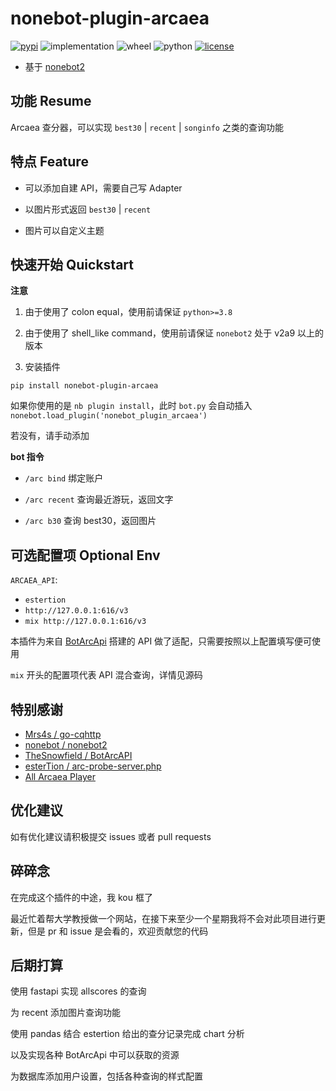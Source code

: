 # nonebot-plugin-arcaea
[![pypi](https://img.shields.io/pypi/v/nonebot-plugin-arcaea.svg)](https://pypi.org/project/nonebot-plugin-arcaea/)
![implementation](https://img.shields.io/pypi/implementation/nonebot-plugin-arcaea)
![wheel](https://img.shields.io/pypi/wheel/nonebot-plugin-arcaea)
![python](https://img.shields.io/pypi/pyversions/nonebot-plugin-arcaea)
[![license](https://img.shields.io/github/license/iyume/nonebot-plugin-arcaea.svg)](https://raw.githubusercontent.com/iyume/nonebot-plugin-arcaea/main/LICENSE)

- 基于 [nonebot2](https://github.com/nonebot/nonebot2)

## 功能 Resume
Arcaea 查分器，可以实现 `best30` | `recent` | `songinfo` 之类的查询功能

## 特点 Feature
- 可以添加自建 API，需要自己写 Adapter

- 以图片形式返回 `best30` | `recent`

- 图片可以自定义主题

## 快速开始 Quickstart
**注意**

1. 由于使用了 colon equal，使用前请保证 `python>=3.8`

2. 由于使用了 shell_like command，使用前请保证 `nonebot2` 处于 v2a9 以上的版本

3. 安装插件
```
pip install nonebot-plugin-arcaea
```
如果你使用的是 `nb plugin install`，此时 `bot.py` 会自动插入 `nonebot.load_plugin('nonebot_plugin_arcaea')`

若没有，请手动添加

**bot 指令**

- `/arc bind` 绑定账户

- `/arc recent` 查询最近游玩，返回文字

- `/arc b30` 查询 best30，返回图片

## 可选配置项 Optional Env
`ARCAEA_API`:
- `estertion`
- `http://127.0.0.1:616/v3`
- `mix http://127.0.0.1:616/v3`

本插件为来自 [BotArcApi](https://github.com/TheSnowfield/BotArcAPI) 搭建的 API 做了适配，只需要按照以上配置填写便可使用

`mix` 开头的配置项代表 API 混合查询，详情见源码

## 特别感谢
- [Mrs4s / go-cqhttp](https://github.com/Mrs4s/go-cqhttp)
- [nonebot / nonebot2](https://github.com/nonebot/nonebot2)
- [TheSnowfield / BotArcAPI](https://github.com/TheSnowfield/BotArcAPI)
- [esterTion / arc-probe-server.php](https://gist.github.com/esterTion/c673a5e2547cd54c202f129babaf601d)
- [All Arcaea Player](https://arcaea.lowiro.com)

## 优化建议
如有优化建议请积极提交 issues 或者 pull requests

## 碎碎念
在完成这个插件的中途，我 kou 框了

最近忙着帮大学教授做一个网站，在接下来至少一个星期我将不会对此项目进行更新，但是 pr 和 issue 是会看的，欢迎贡献您的代码

## 后期打算
使用 fastapi 实现 allscores 的查询

为 recent 添加图片查询功能

使用 pandas 结合 estertion 给出的查分记录完成 chart 分析

以及实现各种 BotArcApi 中可以获取的资源

为数据库添加用户设置，包括各种查询的样式配置
